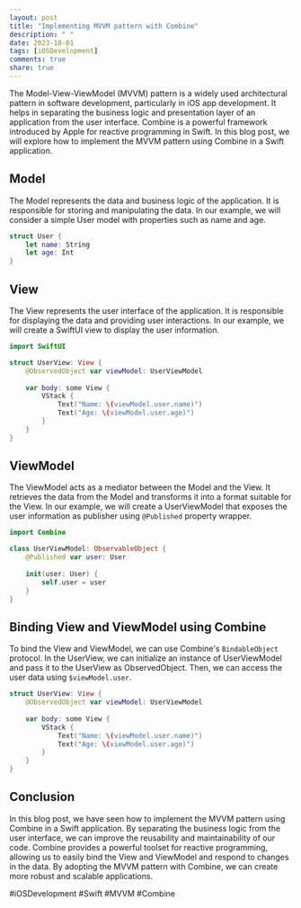 ```yaml
---
layout: post
title: "Implementing MVVM pattern with Combine"
description: " "
date: 2023-10-01
tags: [iOSDevelopment]
comments: true
share: true
---
```


The Model-View-ViewModel (MVVM) pattern is a widely used architectural pattern in software development, particularly in iOS app development. It helps in separating the business logic and presentation layer of an application from the user interface. Combine is a powerful framework introduced by Apple for reactive programming in Swift. In this blog post, we will explore how to implement the MVVM pattern using Combine in a Swift application.

## Model
The Model represents the data and business logic of the application. It is responsible for storing and manipulating the data. In our example, we will consider a simple User model with properties such as name and age.

```swift
struct User {
    let name: String
    let age: Int
}
```
## View
The View represents the user interface of the application. It is responsible for displaying the data and providing user interactions. In our example, we will create a SwiftUI view to display the user information.

```swift
import SwiftUI

struct UserView: View {
    @ObservedObject var viewModel: UserViewModel
    
    var body: some View {
        VStack {
            Text("Name: \(viewModel.user.name)")
            Text("Age: \(viewModel.user.age)")
        }
    }
}
```
## ViewModel
The ViewModel acts as a mediator between the Model and the View. It retrieves the data from the Model and transforms it into a format suitable for the View. In our example, we will create a UserViewModel that exposes the user information as publisher using `@Published` property wrapper.

```swift
import Combine

class UserViewModel: ObservableObject {
    @Published var user: User
    
    init(user: User) {
        self.user = user
    }
}
```
## Binding View and ViewModel using Combine
To bind the View and ViewModel, we can use Combine's `BindableObject` protocol. In the UserView, we can initialize an instance of UserViewModel and pass it to the UserView as ObservedObject. Then, we can access the user data using `$viewModel.user`.

```swift
struct UserView: View {
    @ObservedObject var viewModel: UserViewModel
    
    var body: some View {
        VStack {
            Text("Name: \(viewModel.user.name)")
            Text("Age: \(viewModel.user.age)")
        }
    }
}
```
## Conclusion
In this blog post, we have seen how to implement the MVVM pattern using Combine in a Swift application. By separating the business logic from the user interface, we can improve the reusability and maintainability of our code. Combine provides a powerful toolset for reactive programming, allowing us to easily bind the View and ViewModel and respond to changes in the data. By adopting the MVVM pattern with Combine, we can create more robust and scalable applications. 

#iOSDevelopment #Swift #MVVM #Combine